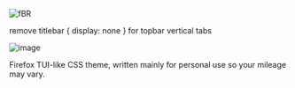 ![fBR](https://github.com/user-attachments/assets/d91d07fd-f6e6-4238-9c2a-05c0cf367c9b)

remove titlebar { display: none } for topbar vertical tabs

![image](https://github.com/user-attachments/assets/ddbbe2f7-314d-4e58-bcd6-4c6d27e1dd58)

Firefox TUI-like CSS theme, written mainly for personal use so your mileage may vary.
